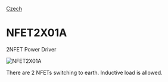 
[Czech](./README.cs.md)
<!--- module --->
# NFET2X01A
<!--- Emodule --->

<!--- subtitle --->2NFET Power Driver <!--- Esubtitle --->

![NFET2X01A](/doc/img/NFET2X01A_QRcode.png)

<!--- description --->There are 2 NFETs switching to earth. Inductive load is allowed.<!--- Edescription --->
            